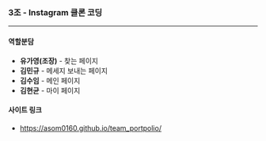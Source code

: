 ### 3조 - Instagram 클론 코딩

---

#### 역할분담

- **유가영(조장)** - 찾는 페이지
- **김민규** - 메세지 보내는 페이지
- **김수임** - 메인 페이지
- **김현균** - 마이 페이지

#### 사이트 링크

- https://asom0160.github.io/team_portpolio/
